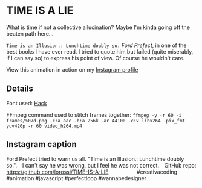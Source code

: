 # TIME IS A LIE

What is time if not a collective allucination? Maybe I'm kinda going off the beaten path here...

`Time is an Illusion.: Lunchtime doubly so.` *Ford Prefect*, in one of the best books I have ever read. I tried to quote him but failed (quite miserably, if I can say so) to express his point of view. Of course he wouldn't care.

View this animation in action on my [Instagram profile](https://www.instagram.com/lorossi97)

## Details

Font used: [Hack](https://sourcefoundry.org/hack/)

FFmpeg command used to stitch frames together: `ffmpeg -y -r 60 -i frames/%07d.png -c:a aac -b:a 256k -ar 44100 -c:v libx264 -pix_fmt yuv420p -r 60 video_h264.mp4`

## Instagram caption

Ford Prefect tried to warn us all. "Time is an Illusion.: Lunchtime doubly so.".⠀
I can't say he was wrong, but I feel he was not correct.⠀
GitHub repo: https://github.com/lorossi/TIME-IS-A-LIE ⠀
⠀
⠀
⠀
⠀
#creativacoding #animation #javascript #perfectloop #wannabedesigner⠀
